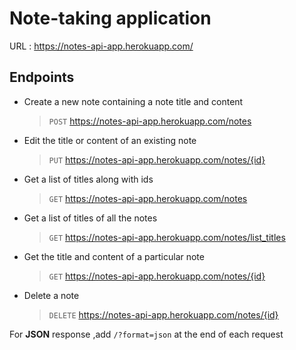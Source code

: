 # Note-taking application

URL : <https://notes-api-app.herokuapp.com/>

## Endpoints
- Create a new note containing a note title and content
    >`POST` <https://notes-api-app.herokuapp.com/notes>
- Edit the title or content of an existing note
    > `PUT` <https://notes-api-app.herokuapp.com/notes/{id}>
- Get a list of titles along with ids
    > `GET` <https://notes-api-app.herokuapp.com/notes>
- Get a list of titles of all the notes
    > `GET` <https://notes-api-app.herokuapp.com/notes/list_titles>
- Get the title and content of a particular note
    > `GET` <https://notes-api-app.herokuapp.com/notes/{id}>
- Delete a note
   > `DELETE` <https://notes-api-app.herokuapp.com/notes/{id}>


For **JSON** response ,add `/?format=json` at the end of each request

